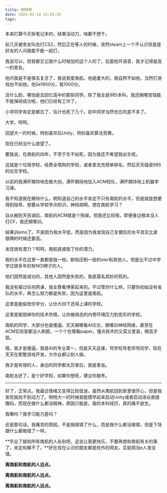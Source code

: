 ```yaml
---
title: 啊啊啊
date: 2025-01-14 15:24:39
tags:
---
```


本来打算今天拆笔记本的，结果没动力，啥都不想干。

前几天被舍友叫去打CS2，然后正在等人的时候，突然steam上一个不认识但是是好友的人问我能不能一起打。

我说可以，但我都忘记我什么时候加的这个人的了。后面他开语音，我才记得是高一的舍友。

他问我是不是保去复旦了，我说我爱南航。他是厦大的，我自然不如他，当然打游戏也不如他。他5e1900分，我1000分。

没什么脸，哪怕是去回忆高中的那些同学。除了我全是985本科，我还搁哪苦恼能不能保研成功呢，他们已经有工作了。

小学同学肯定是都忘了，估计也死了几个。初中同学当然也忘的差不多了。

大学，呵呵。

回望大一的时候，特别喜欢玩Unity，特别喜欢算法竞赛。

现在已经没什么欲望了。

要我说，在南航的四年，不至于生不如死，因为我还不希望我出生呢。

这就是个垃圾学校，经费全喂狗的学校，或者拿去充榜单排名，然后天天碰瓷985的出生学校。

以前的我满怀期待地去做大创，满怀期待地加入ACM校队，满怀期待地上机器学习课。

我不知道我在期待什么，明知道自己的水平肯定不只有南航的水平，但是就是想要得到指导，想要从学校学点知识。神经病啊。想在南航学习？

自从搬到天目湖后，南航的ACM就是个狗屎。但我还比较贱，即便身边根本没人打CF，我还搁哪训。

结果训emo了。不是因为我水平低，而是因为我发现自己复健后的水平其实比拿银牌的时候还要高。

发现很有潜力？呵呵，南航直接毁了你的潜力。

我的水平在这里一直都是独一档，断档压制一般的oier和其他人，但是比不过中学学过很多年的有NOI牌子的人。

他们固然是成功的，其他人固然是失败的，我是莫名其妙的死的。

我没有报过任何网课，我全靠看博客起来的。不过管你什么样，只要你初始没有省队的水平，再怎么努力都是失败，因为这里是南航。

这里是能偷改你学分，让你大四下还得上课的学校。

这里是能毁掉你的技术热情，让你被病态的内卷环境压力到变形的学校。

南航的同学，大部分也是傻逼。天天搁哪看AI论文，搁哪训神经网络，甚至在ACM实验室都没人刷题，一个个在哪看paper。懂点技术的又菜又爱装，眼高手低。

哦，我才是傻逼。我是AI的专业第一，但是天天逃课，骂学校骂老师骂同学，现在天天在那整游戏开发，大作业都让别人做。

我才是有错的人，身边的同学都太厉害拉，我是害虫。

南航太好了，是个好学校，如果你想死，建议你报考。

------

好了，正常点。我最近情绪又变得比较低迷，虽然从南航回到家里很开心，但是我发现我找不到动力了。明明大一的时候我能摸早起来启动Unity或者启动洛谷直接撸码，而现在做什么都没精神。原因只能是，我的本科经历，真的痛不欲生。

我懒吗？我学习能力差吗？

还是那句话，我痛苦的原因，不是我做错了什么，而是我什么都没做错，但是下场跟什么都做错了一样。

**毕业了就和所有南航的人永别吧，这会让我更快乐，不要再想和南航有关的事了，肯定和解不了。**好在现在认识的朋友都是校外的网友，互联网当e人准没错。

**离南航和南航的人远点。**

**离南航和南航的人远点。**

**离南航和南航的人远点。**

